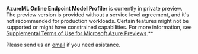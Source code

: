 **AzureML Online Endpoint Model Profiler** is currently in private preview. The preview version is provided without a service level agreement, and it's not recommended for production workloads. Certain features might not be supported or might have constrained capabilities. For more information, see [Supplemental Terms of Use for Microsoft Azure Previews](https://azure.microsoft.com/en-us/support/legal/preview-supplemental-terms/).**

Please send us an [email](mailto:miroptprof@microsoft.com) if you need asistance.
